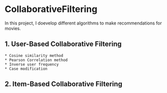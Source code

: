 # CollaborativeFiltering
In this project, I doevelop different algorithms to make recommendations for movies.
## 1. User-Based Collaborative Filtering
    * Cosine similarity method
    * Pearson Correlation method
    * Inverse user frequency
    * Case modification
## 2. Item-Based Collaborative Filtering
